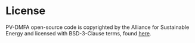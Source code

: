 
License
=======

PV-DMFA open-source code is copyrighted by the Alliance for Sustainable Energy and licensed with BSD-3-Clause terms, found [here](https://github.com/NREL/PV-DMFA/blob/main/LICENSE.md).
